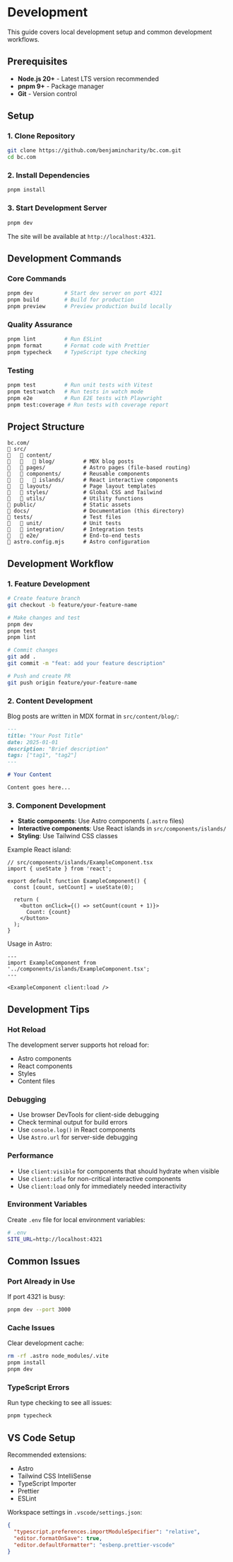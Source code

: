 # Development

This guide covers local development setup and common development workflows.

## Prerequisites

- **Node.js 20+** - Latest LTS version recommended
- **pnpm 9+** - Package manager
- **Git** - Version control

## Setup

### 1. Clone Repository

```bash
git clone https://github.com/benjamincharity/bc.com.git
cd bc.com
```

### 2. Install Dependencies

```bash
pnpm install
```

### 3. Start Development Server

```bash
pnpm dev
```

The site will be available at `http://localhost:4321`.

## Development Commands

### Core Commands

```bash
pnpm dev          # Start dev server on port 4321
pnpm build        # Build for production
pnpm preview      # Preview production build locally
```

### Quality Assurance

```bash
pnpm lint         # Run ESLint
pnpm format       # Format code with Prettier
pnpm typecheck    # TypeScript type checking
```

### Testing

```bash
pnpm test         # Run unit tests with Vitest
pnpm test:watch   # Run tests in watch mode
pnpm e2e          # Run E2E tests with Playwright
pnpm test:coverage # Run tests with coverage report
```

## Project Structure

```
bc.com/
   src/
      content/
         blog/         # MDX blog posts
      pages/            # Astro pages (file-based routing)
      components/       # Reusable components
         islands/      # React interactive components
      layouts/          # Page layout templates
      styles/           # Global CSS and Tailwind
      utils/            # Utility functions
   public/               # Static assets
   docs/                 # Documentation (this directory)
   tests/                # Test files
      unit/             # Unit tests
      integration/      # Integration tests
      e2e/              # End-to-end tests
   astro.config.mjs      # Astro configuration
```

## Development Workflow

### 1. Feature Development

```bash
# Create feature branch
git checkout -b feature/your-feature-name

# Make changes and test
pnpm dev
pnpm test
pnpm lint

# Commit changes
git add .
git commit -m "feat: add your feature description"

# Push and create PR
git push origin feature/your-feature-name
```

### 2. Content Development

Blog posts are written in MDX format in `src/content/blog/`:

```markdown
---
title: "Your Post Title"
date: 2025-01-01
description: "Brief description"
tags: ["tag1", "tag2"]
---

# Your Content

Content goes here...
```

### 3. Component Development

- **Static components**: Use Astro components (`.astro` files)
- **Interactive components**: Use React islands in `src/components/islands/`
- **Styling**: Use Tailwind CSS classes

Example React island:

```tsx
// src/components/islands/ExampleComponent.tsx
import { useState } from 'react';

export default function ExampleComponent() {
  const [count, setCount] = useState(0);

  return (
    <button onClick={() => setCount(count + 1)}>
      Count: {count}
    </button>
  );
}
```

Usage in Astro:

```astro
---
import ExampleComponent from '../components/islands/ExampleComponent.tsx';
---

<ExampleComponent client:load />
```

## Development Tips

### Hot Reload

The development server supports hot reload for:
- Astro components
- React components
- Styles
- Content files

### Debugging

- Use browser DevTools for client-side debugging
- Check terminal output for build errors
- Use `console.log()` in React components
- Use `Astro.url` for server-side debugging

### Performance

- Use `client:visible` for components that should hydrate when visible
- Use `client:idle` for non-critical interactive components
- Use `client:load` only for immediately needed interactivity

### Environment Variables

Create `.env` file for local environment variables:

```bash
# .env
SITE_URL=http://localhost:4321
```

## Common Issues

### Port Already in Use

If port 4321 is busy:

```bash
pnpm dev --port 3000
```

### Cache Issues

Clear development cache:

```bash
rm -rf .astro node_modules/.vite
pnpm install
pnpm dev
```

### TypeScript Errors

Run type checking to see all issues:

```bash
pnpm typecheck
```

## VS Code Setup

Recommended extensions:

- Astro
- Tailwind CSS IntelliSense
- TypeScript Importer
- Prettier
- ESLint

Workspace settings in `.vscode/settings.json`:

```json
{
  "typescript.preferences.importModuleSpecifier": "relative",
  "editor.formatOnSave": true,
  "editor.defaultFormatter": "esbenp.prettier-vscode"
}
```
